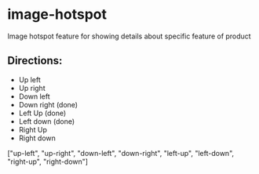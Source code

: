 # image-hotspot
Image hotspot feature for showing details about specific feature of product

## Directions:
- Up left
- Up right
- Down left
- Down right (done)
- Left Up (done)
- Left down (done)
- Right Up
- Right down

["up-left", "up-right", "down-left", "down-right", "left-up", "left-down", "right-up", "right-down"]

